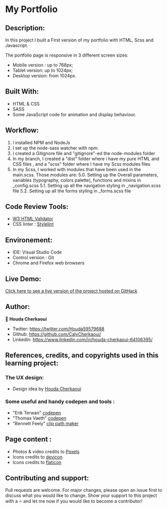 # **My Portfolio**


## Description:

In this project I built a First version of my portfolio with HTML, Scss and Javascript.

The portfolio page is responsive in 3 different screen sizes:

- Mobile version : up to 768px;
- Tablet version: up to 1024px;
- Desktop version: from 1024px.

## Built With:

- HTML & CSS
- SASS
- Some JavaScript code for animation and display behaviour.

## Workflow:

1. I installed NPM and NodeJs
2. I set up the node-sass watcher with npm.
3. I created a Gitignore file and "gitignore"-ed the node-modules folder
4. In my branch, I created a "dist" folder where i have my pure HTML and CSS files , and a "scss" folder where I have my Scss modules files
5. In my Scss, I worked with modules that have been used in the main.scss. Those modules are:
   5.0. Setting up the Overall parameters, variables (typography, colors palette), functions and mixins in \_config.scss
   5.1. Setting up all the navigation styling in \_navigation.scss file
   5.2. Setting up all the forms styling in \_forms.scss file

## Code Review Tools:

- [W3 HTML Validator](https://validator.w3.org/)
- CSS linter : [Stylelint](https://stylelint.io/)

## Environement:

- IDE: Visual Studio Code
- Control version : Git
- Chrome and Firefox web browsers

## Live Demo:

[Click here to see a live version of the project hosted on GitHack](https://rawcdn.githack.com/CalyCherkaoui/CapstoneProject-FestivallyYours/6bc2e20817ed38cdb7bdd109092d1bc0d68ee30b/dist/index.html)

## Author:

👩 **Houda Cherkaoui**

- Twitter: https://twitter.com/Houda59579688
- Github: https://github.com/CalyCherkaoui/
- Linkedin: https://www.linkedin.com/in/houda-cherkaoui-64106395/

## References, credits, and copyrights used in this learning project:

### The UX design:

- Design idea by [Houda Cherkaoui](https://www.linkedin.com/in/houda-cherkaoui-64106395/)

### Some useful and handy codepen and tools :

- "Erik Terwan" [codepen](https://codepen.io/erikterwan/pen/EVzeRP)
- "Thomas Vaeth" [codepen](https://codepen.io/thomasvaeth/pen/JKxRNk)
- "Bennett Feely" [clip path maker](https://bennettfeely.com/clippy/)

## Page content :

- Photos & video credits to [Pexels](https://www.pexels.com/)
- Icons credits to [devicon](https://devicon.dev/)
- Icons credits to [flaticon](https://www.flaticon.com/search?word=resume)

## Contributing and support:

Pull requests are welcome. For major changes, please open an issue first to discuss what you would like to change.
Show your support to this project with a ⭐️ and let me now if you would like to become a contributor!
